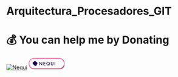 # Arquitectura_Procesadores_GIT

# 💰 **You can help me by Donating**
<a href="https://www.paypal.com/paypalme/Vivas143"><img src="https://img.shields.io/badge/PayPal-00457C?style=for-the-badge&logo=paypal&logoColor=white" alt="Nequi" width="100"></a> <a href="image/QR_nequi_numero.png"><img src="image/boton_nequi.png" alt="Nequi" width="94"></a>
